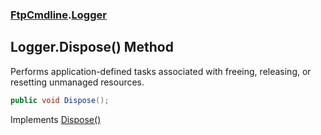 ### [FtpCmdline](FtpCmdline.md 'FtpCmdline').[Logger](Logger.md 'FtpCmdline.Logger')

## Logger.Dispose() Method

Performs application-defined tasks associated with freeing, releasing, or resetting unmanaged resources.

```csharp
public void Dispose();
```

Implements [Dispose()](https://docs.microsoft.com/en-us/dotnet/api/System.IDisposable.Dispose 'System.IDisposable.Dispose')